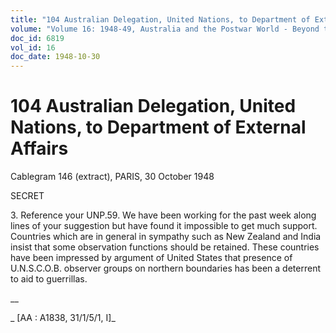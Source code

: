 ```yaml
---
title: "104 Australian Delegation, United Nations, to Department of External Affairs"
volume: "Volume 16: 1948-49, Australia and the Postwar World - Beyond the Region"
doc_id: 6819
vol_id: 16
doc_date: 1948-10-30
---
```


# 104 Australian Delegation, United Nations, to Department of External Affairs

Cablegram 146 (extract), PARIS, 30 October 1948

SECRET

3\. Reference your UNP.59. We have been working for the past week along lines of your suggestion but have found it impossible to get much support. Countries which are in general in sympathy such as New Zealand and India insist that some observation functions should be retained. These countries have been impressed by argument of United States that presence of U.N.S.C.O.B. observer groups on northern boundaries has been a deterrent to aid to guerrillas.

__

_ [AA : A1838, 31/1/5/1, I]_
